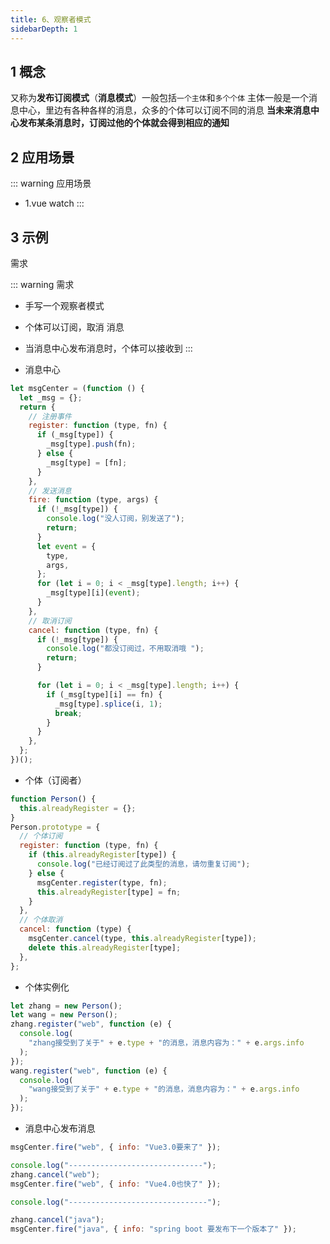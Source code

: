 ```yaml
---
title: 6、观察者模式
sidebarDepth: 1
---
```


## 1 概念

又称为**发布订阅模式**（**消息模式**）一般包括`一个主体`和`多个个体`
主体一般是一个消息中心，里边有各种各样的消息，众多的个体可以订阅不同的消息
**当未来消息中心发布某条消息时，订阅过他的个体就会得到相应的通知**

## 2 应用场景

::: warning 应用场景

- 1.vue watch
  :::

## 3 示例

需求

::: warning 需求

- 手写一个观察者模式
- 个体可以订阅，取消 消息
- 当消息中心发布消息时，个体可以接收到
  :::

- 消息中心

```js
let msgCenter = (function () {
  let _msg = {};
  return {
    // 注册事件
    register: function (type, fn) {
      if (_msg[type]) {
        _msg[type].push(fn);
      } else {
        _msg[type] = [fn];
      }
    },
    // 发送消息
    fire: function (type, args) {
      if (!_msg[type]) {
        console.log("没人订阅，别发送了");
        return;
      }
      let event = {
        type,
        args,
      };
      for (let i = 0; i < _msg[type].length; i++) {
        _msg[type][i](event);
      }
    },
    // 取消订阅
    cancel: function (type, fn) {
      if (!_msg[type]) {
        console.log("都没订阅过，不用取消哦 ");
        return;
      }

      for (let i = 0; i < _msg[type].length; i++) {
        if (_msg[type][i] == fn) {
          _msg[type].splice(i, 1);
          break;
        }
      }
    },
  };
})();
```

- 个体（订阅者）

```js
function Person() {
  this.alreadyRegister = {};
}
Person.prototype = {
  // 个体订阅
  register: function (type, fn) {
    if (this.alreadyRegister[type]) {
      console.log("已经订阅过了此类型的消息，请勿重复订阅");
    } else {
      msgCenter.register(type, fn);
      this.alreadyRegister[type] = fn;
    }
  },
  // 个体取消
  cancel: function (type) {
    msgCenter.cancel(type, this.alreadyRegister[type]);
    delete this.alreadyRegister[type];
  },
};
```

- 个体实例化

```js
let zhang = new Person();
let wang = new Person();
zhang.register("web", function (e) {
  console.log(
    "zhang接受到了关于" + e.type + "的消息，消息内容为：" + e.args.info
  );
});
wang.register("web", function (e) {
  console.log(
    "wang接受到了关于" + e.type + "的消息，消息内容为：" + e.args.info
  );
});
```

- 消息中心发布消息

```js
msgCenter.fire("web", { info: "Vue3.0要来了" });

console.log("------------------------------");
zhang.cancel("web");
msgCenter.fire("web", { info: "Vue4.0也快了" });

console.log("-------------------------------");

zhang.cancel("java");
msgCenter.fire("java", { info: "spring boot 要发布下一个版本了" });
```
